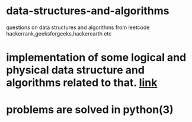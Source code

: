 # data-structures-and-algorithms
questions on data structures and algorithms from leetcode hackerrank,geeksforgeeks,hackerearth etc

# implementation of some logical and physical data structure and algorithms related to that. [link](https://github.com/hritikchokker/data-structures-and-algorithms/tree/master/ds_examples)

# problems are solved in python(3)
